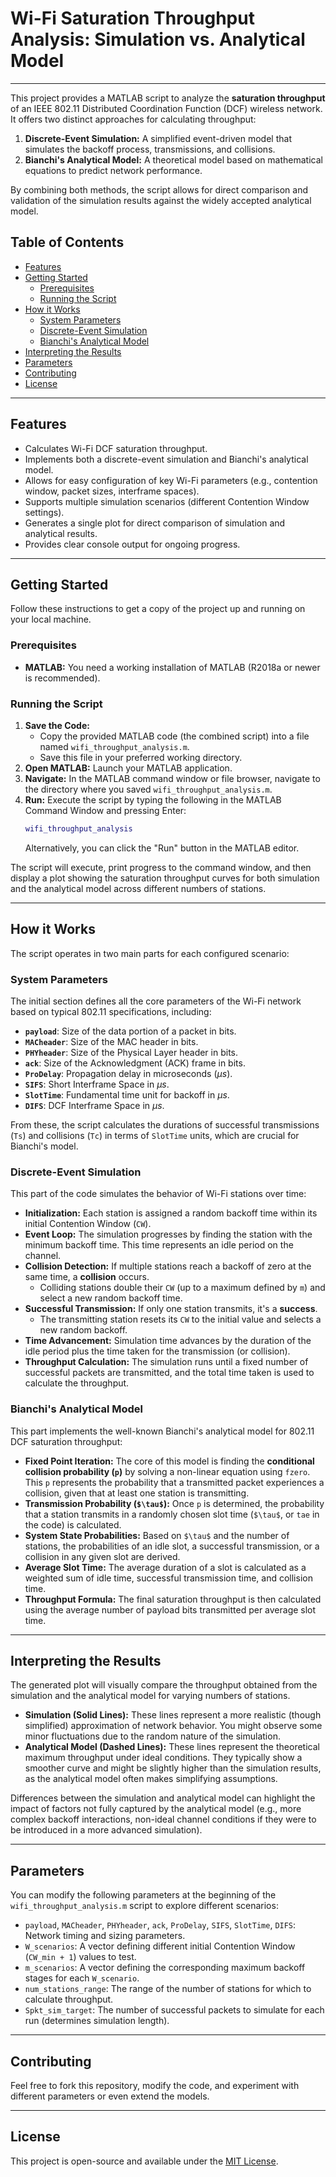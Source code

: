# Wi-Fi Saturation Throughput Analysis: Simulation vs. Analytical Model

---

This project provides a MATLAB script to analyze the **saturation throughput** of an IEEE 802.11 Distributed Coordination Function (DCF) wireless network. It offers two distinct approaches for calculating throughput:

1.  **Discrete-Event Simulation:** A simplified event-driven model that simulates the backoff process, transmissions, and collisions.
2.  **Bianchi's Analytical Model:** A theoretical model based on mathematical equations to predict network performance.

By combining both methods, the script allows for direct comparison and validation of the simulation results against the widely accepted analytical model.

## Table of Contents

* [Features](#features)
* [Getting Started](#getting-started)
    * [Prerequisites](#prerequisites)
    * [Running the Script](#running-the-script)
* [How it Works](#how-it-works)
    * [System Parameters](#system-parameters)
    * [Discrete-Event Simulation](#discrete-event-simulation)
    * [Bianchi's Analytical Model](#bianchis-analytical-model)
* [Interpreting the Results](#interpreting-the-results)
* [Parameters](#parameters)
* [Contributing](#contributing)
* [License](#license)

---

## Features

* Calculates Wi-Fi DCF saturation throughput.
* Implements both a discrete-event simulation and Bianchi's analytical model.
* Allows for easy configuration of key Wi-Fi parameters (e.g., contention window, packet sizes, interframe spaces).
* Supports multiple simulation scenarios (different Contention Window settings).
* Generates a single plot for direct comparison of simulation and analytical results.
* Provides clear console output for ongoing progress.

---

## Getting Started

Follow these instructions to get a copy of the project up and running on your local machine.

### Prerequisites

* **MATLAB:** You need a working installation of MATLAB (R2018a or newer is recommended).

### Running the Script

1.  **Save the Code:**
    * Copy the provided MATLAB code (the combined script) into a file named `wifi_throughput_analysis.m`.
    * Save this file in your preferred working directory.
2.  **Open MATLAB:** Launch your MATLAB application.
3.  **Navigate:** In the MATLAB command window or file browser, navigate to the directory where you saved `wifi_throughput_analysis.m`.
4.  **Run:** Execute the script by typing the following in the MATLAB Command Window and pressing Enter:
    ```matlab
    wifi_throughput_analysis
    ```
    Alternatively, you can click the "Run" button in the MATLAB editor.

The script will execute, print progress to the command window, and then display a plot showing the saturation throughput curves for both simulation and the analytical model across different numbers of stations.

---

## How it Works

The script operates in two main parts for each configured scenario:

### System Parameters

The initial section defines all the core parameters of the Wi-Fi network based on typical 802.11 specifications, including:

* **`payload`**: Size of the data portion of a packet in bits.
* **`MACheader`**: Size of the MAC header in bits.
* **`PHYheader`**: Size of the Physical Layer header in bits.
* **`ack`**: Size of the Acknowledgment (ACK) frame in bits.
* **`ProDelay`**: Propagation delay in microseconds ($\mu s$).
* **`SIFS`**: Short Interframe Space in $\mu s$.
* **`SlotTime`**: Fundamental time unit for backoff in $\mu s$.
* **`DIFS`**: DCF Interframe Space in $\mu s$.

From these, the script calculates the durations of successful transmissions (`Ts`) and collisions (`Tc`) in terms of `SlotTime` units, which are crucial for Bianchi's model.

### Discrete-Event Simulation

This part of the code simulates the behavior of Wi-Fi stations over time:

* **Initialization:** Each station is assigned a random backoff time within its initial Contention Window (`CW`).
* **Event Loop:** The simulation progresses by finding the station with the minimum backoff time. This time represents an idle period on the channel.
* **Collision Detection:** If multiple stations reach a backoff of zero at the same time, a **collision** occurs.
    * Colliding stations double their `CW` (up to a maximum defined by `m`) and select a new random backoff time.
* **Successful Transmission:** If only one station transmits, it's a **success**.
    * The transmitting station resets its `CW` to the initial value and selects a new random backoff.
* **Time Advancement:** Simulation time advances by the duration of the idle period plus the time taken for the transmission (or collision).
* **Throughput Calculation:** The simulation runs until a fixed number of successful packets are transmitted, and the total time taken is used to calculate the throughput.

### Bianchi's Analytical Model

This part implements the well-known Bianchi's analytical model for 802.11 DCF saturation throughput:

* **Fixed Point Iteration:** The core of this model is finding the **conditional collision probability (`p`)** by solving a non-linear equation using `fzero`. This `p` represents the probability that a transmitted packet experiences a collision, given that at least one station is transmitting.
* **Transmission Probability (`$\tau$`):** Once `p` is determined, the probability that a station transmits in a randomly chosen slot time (`$\tau$`, or `tae` in the code) is calculated.
* **System State Probabilities:** Based on `$\tau$` and the number of stations, the probabilities of an idle slot, a successful transmission, or a collision in any given slot are derived.
* **Average Slot Time:** The average duration of a slot is calculated as a weighted sum of idle time, successful transmission time, and collision time.
* **Throughput Formula:** The final saturation throughput is then calculated using the average number of payload bits transmitted per average slot time.

---

## Interpreting the Results

The generated plot will visually compare the throughput obtained from the simulation and the analytical model for varying numbers of stations.

* **Simulation (Solid Lines):** These lines represent a more realistic (though simplified) approximation of network behavior. You might observe some minor fluctuations due to the random nature of the simulation.
* **Analytical Model (Dashed Lines):** These lines represent the theoretical maximum throughput under ideal conditions. They typically show a smoother curve and might be slightly higher than the simulation results, as the analytical model often makes simplifying assumptions.

Differences between the simulation and analytical model can highlight the impact of factors not fully captured by the analytical model (e.g., more complex backoff interactions, non-ideal channel conditions if they were to be introduced in a more advanced simulation).

---

## Parameters

You can modify the following parameters at the beginning of the `wifi_throughput_analysis.m` script to explore different scenarios:

* `payload`, `MACheader`, `PHYheader`, `ack`, `ProDelay`, `SIFS`, `SlotTime`, `DIFS`: Network timing and sizing parameters.
* `W_scenarios`: A vector defining different initial Contention Window (`CW_min + 1`) values to test.
* `m_scenarios`: A vector defining the corresponding maximum backoff stages for each `W_scenario`.
* `num_stations_range`: The range of the number of stations for which to calculate throughput.
* `Spkt_sim_target`: The number of successful packets to simulate for each run (determines simulation length).

---

## Contributing

Feel free to fork this repository, modify the code, and experiment with different parameters or even extend the models.

---

## License

This project is open-source and available under the [MIT License](LICENSE).
